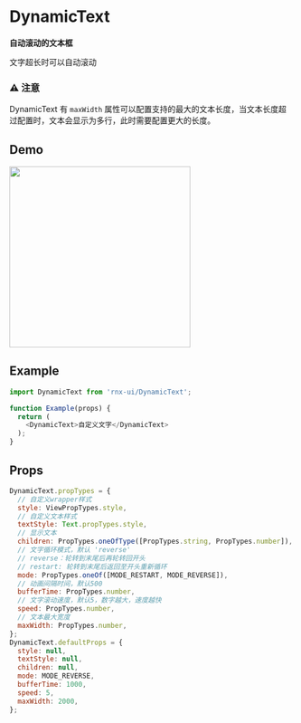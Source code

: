 # DynamicText

**自动滚动的文本框**

文字超长时可以自动滚动

### ⚠️ 注意

DynamicText 有 `maxWidth` 属性可以配置支持的最大的文本长度，当文本长度超过配置时，文本会显示为多行，此时需要配置更大的长度。

## Demo

<image src="http://wx4.sinaimg.cn/mw690/4c8b519dly1fdrlqh8ujsg20hs0ws4qq.gif" width="320" />

## Example

```js
import DynamicText from 'rnx-ui/DynamicText';

function Example(props) {
  return (
    <DynamicText>自定义文字</DynamicText>
  );
}
```

## Props

```js
DynamicText.propTypes = {
  // 自定义wrapper样式
  style: ViewPropTypes.style,
  // 自定义文本样式
  textStyle: Text.propTypes.style,
  // 显示文本
  children: PropTypes.oneOfType([PropTypes.string, PropTypes.number]),
  // 文字循环模式，默认 'reverse'
  // reverse：轮转到末尾后再轮转回开头
  // restart: 轮转到末尾后返回至开头重新循环
  mode: PropTypes.oneOf([MODE_RESTART, MODE_REVERSE]),
  // 动画间隔时间，默认500
  bufferTime: PropTypes.number,
  // 文字滚动速度，默认5，数字越大，速度越快
  speed: PropTypes.number,
  // 文本最大宽度
  maxWidth: PropTypes.number,
};
DynamicText.defaultProps = {
  style: null,
  textStyle: null,
  children: null,
  mode: MODE_REVERSE,
  bufferTime: 1000,
  speed: 5,
  maxWidth: 2000,
};
```

